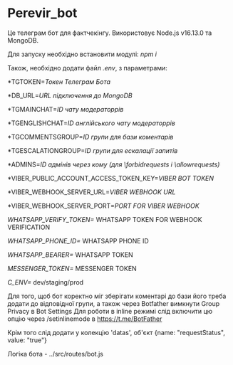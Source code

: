 # Perevir_bot
Це телеграм бот для фактчекінгу.
Використовує Node.js v16.13.0 та MongoDB.

Для запуску необхідно встановити модулі: *npm i*

Також, необхідно додати файл *.env*, з параметрами:

*TGTOKEN=*Токен Телеграм Бота*

*DB_URL=*URL підключення до MongoDB*

*TGMAINCHAT=*ID чату модераторрів*

*TGENGLISHCHAT=*ID англійського чату модераторрів*

*TGCOMMENTSGROUP=*ID групи для бази коментарів*

*TGESCALATIONGROUP=*ID групи для ескалації запитів*

*ADMINS=*ID адмінів через кому (для \forbidrequests i \allowrequests)*

*VIBER_PUBLIC_ACCOUNT_ACCESS_TOKEN_KEY=*VIBER BOT TOKEN*

*VIBER_WEBHOOK_SERVER_URL=*VIBER WEBHOOK URL*

*VIBER_WEBHOOK_SERVER_PORT=*PORT FOR VIBER WEBHOOK*

*WHATSAPP_VERIFY_TOKEN=* WHATSAPP TOKEN FOR WEBHOOK VERIFICATION

*WHATSAPP_PHONE_ID=* WHATSAPP PHONE ID

*WHATSAPP_BEARER=* WHATSAPP TOKEN

*MESSENGER_TOKEN=* MESSENGER TOKEN

*C_ENV=* dev/staging/prod

Для того, щоб бот коректно міг зберігати коментарі до бази його треба додати до відповідної групи, а також через Botfather вимкнути Group Privacy в Bot Settings
Для роботи в inline режимі слід включити цю опцію через /setinlinemode в https://t.me/BotFather

Крім того слід додати у колекцію 'datas', об'єкт {name: "requestStatus", value: "true"}

Логіка бота - ../src/routes/bot.js

